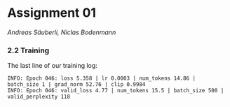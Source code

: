 # Assignment 01
*Andreas Säuberli, Niclas Bodenmann*

### 2.2 Training

The last line of our training log:

```
INFO: Epoch 046: loss 5.358 | lr 0.0003 | num_tokens 14.86 | batch_size 1 | grad_norm 52.76 | clip 0.9984                             
INFO: Epoch 046: valid_loss 4.77 | num_tokens 15.5 | batch_size 500 | valid_perplexity 118
```

